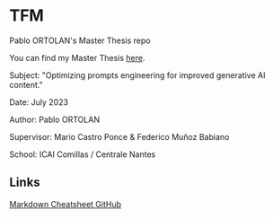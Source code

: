 # TFM
Pablo ORTOLAN's Master Thesis repo

You can find my Master Thesis [here](Master_Thesis_ICAI_v3.pdf).

Subject: "Optimizing prompts engineering for improved generative AI content."

Date: July 2023

Author: Pablo ORTOLAN 

Supervisor: Mario Castro Ponce & Federico Muñoz Babiano

School: ICAI Comillas / Centrale Nantes

## Links
[Markdown Cheatsheet GitHub](https://github.com/adam-p/markdown-here/wiki/Markdown-Cheatsheet)
